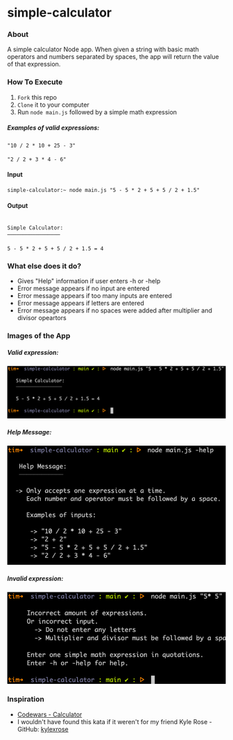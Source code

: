 # simple-calculator

### About

A simple calculator Node app. When given a string with basic math operators and numbers separated by spaces, the app will return the value of that expression.

### How To Execute

1. `Fork` this repo
2. `Clone` it to your computer
3. Run `node main.js` followed by a simple math expression

##### Examples of valid expressions:

```
"10 / 2 * 10 + 25 - 3"

"2 / 2 + 3 * 4 - 6"
```

#### Input

```
simple-calculator:~ node main.js "5 - 5 * 2 + 5 + 5 / 2 + 1.5"
```

#### Output

```

Simple Calculator:
─────────────────

5 - 5 * 2 + 5 + 5 / 2 + 1.5 = 4

```

### What else does it do?

* Gives "Help" information if user enters -h or -help
* Error message appears if no input are entered
* Error message appears if too many inputs are entered
* Error message appears if letters are entered
* Error message appears if no spaces were added after multiplier and divisor opeartors

### Images of the App

##### Valid expression:

![valid expression image](assets/valid-expression.png)

##### Help Message:

![help message image](assets/help-message.png)

##### Invalid expression:

![invalid expression image](assets/invalid-expression.png)

### Inspiration

* [Codewars - Calculator](https://www.codewars.com/kata/5235c913397cbf2508000048)
* I wouldn't have found this kata if it weren't for my friend Kyle Rose - GitHub: [kylexrose](https://github.com/kylexrose)
